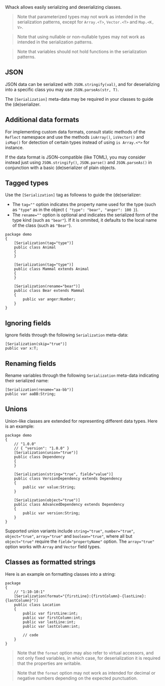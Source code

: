 Whack allows easily serializing and deserializing classes.

> Note that parameterized types may not work as intended in the serialization patterns, except for `Array.<T>`, `Vector.<T>` and `Map.<K, V>`.

> Note that using nullable or non-nullable types may not work as intended in the serialization patterns.

> Note that variables should not hold functions in the serialization patterns.

## JSON

JSON data can be serialized with `JSON.stringify(val)`, and for deserializing into a specific class you may use `JSON.parseAs(str, T)`.

The `[Serialization]` meta-data may be required in your classes to guide the (de)serializer.

## Additional data formats

For implementing custom data formats, consult static methods of the `Reflect` namespace and use the methods `isArray()`, `isVector()` and `isMap()` for detection of certain types instead of using `is Array.<*>` for instance.

If the data format is JSON-compatible (like TOML), you may consider instead just using `JSON.stringify()`, `JSON.parse()` and `JSON.parseAs()` in conjunction with a basic (de)serializer of plain objects.

## Tagged types

Use the `[Serialization]` tag as followss to guide the (de)serializer:

- The `tag=""` option indicates the property name used for the type (such as `"type"` as in the object `{ "type": "bear", "anger": 100 }`).
- The `rename=""` option is optional and indicates the serialized form of the type kind (such as `"bear"`). If it is ommited, it defaults to the local name of the class (such as `"Bear"`).

```as3
package demo
{
    [Serialization(tag="type")]
    public class Animal
    {
    }

    [Serialization(tag="type")]
    public class Mammal extends Animal
    {
    }

    [Serialization(rename="bear")]
    public class Bear extends Mammal
    {
        public var anger:Number;
    }
}
```

## Ignoring fields

Ignore fields through the following `Serialization` meta-data:

```as3
[Serialization(skip="true")]
public var x:T;
```

## Renaming fields

Rename variables through the following `Serialization` meta-data indicating their serialized name:

```as3
[Serialization(rename="aa-bb")]
public var aaBB:String;
```

## Unions

Union-like classes are extended for representing different data types. Here is an example:

```as3
package demo
{
    // "1.0.0"
    // { "version": "1.0.0" }
    [Serialization(union="true")]
    public class Dependency
    {
    }

    [Serialization(string="true", field="value")]
    public class VersionDependency extends Dependency
    {
        public var value:String;
    }

    [Serialization(object="true")]
    public class AdvancedDependency extends Dependency
    {
        public var version:String;
    }
}
```

Supported union variants include `string="true"`, `number="true"`, `object="true"`, `array="true"` and `boolean="true"`, where all but `object="true"` require the `field="propertyName"` option. The `array="true"` option works with `Array` and `Vector` field types.

## Classes as formatted strings

Here is an example on formatting classes into a string:

```as3
package
{
    // "1:10-10:1"
    [Serialization(format="{firstLine}:{firstColumn}-{lastLine}:{lastColumn}")]
    public class Location
    {
        public var firstLine:int;
        public var firstColumn:int;
        public var lastLine:int;
        public var lastColumn:int;

        // code
    }
}
```

> Note that the `format` option may also refer to virtual accessors, and not only fixed variables, in which case, for deserialization it is required that the properties are writable.

> Note that the `format` option may not work as intended for decimal or negative numbers depending on the expected punctuation.